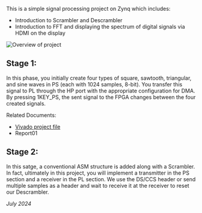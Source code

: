 This is a simple signal processing project on Zynq which includes:
  - Introduction to Scrambler and Descrambler
  - Introduction to FFT and displaying the spectrum of digital signals via HDMI on the display

![Overview of project](https://github.com/user-attachments/assets/e7c73c87-2a06-4fa6-85f6-3a38b8a34664)
## Stage 1:
In this phase, you initially create four types of square, sawtooth, triangular, and sine waves 
in PS (each with 1024 samples, 8-bit). You transfer this signal to PL through the HP port with 
the appropriate configuration for DMA. By pressing 1KEY_PS, the sent signal to the FPGA changes 
between the four created signals.

Related Documents:
  - [Vivado project file](https://www.dropbox.com/scl/fo/mbf7uec3n0lks7kfpmr7v/AB-lu52Xzw_MyFjoZeSUaDY?rlkey=t8ngle1a1tjvpvgnyj29x9w6w&st=9xh5f244&dl=0)
  - Report01
## Stage 2:
In this satge, a conventional ASM structure is added along with a Scrambler. In fact, ultimately 
in this project, you will implement a transmitter in the PS section and a receiver in the PL section.
We use the DS/CCS header or send multiple samples as a header and wait to receive it at the receiver
to reset our Descrambler.

*July 2024* 
